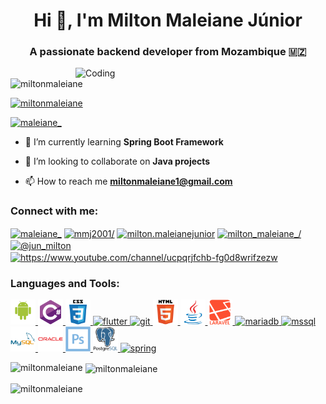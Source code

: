<h1 align="center">Hi 👋, I'm Milton Maleiane Júnior</h1>
<h3 align="center">A passionate backend developer from Mozambique 🇲🇿</h3>
<img align="right" alt="Coding" width="400" src="[[[[[https://cdn.dribbble.com/users/1162077/screenshots/3848914/media/7ed7d5ca074b48b328150e5a231e8d1f.gif](https://camo.githubusercontent.com/c1dcb74cc1c1835b1d716f5051499a2814c683c806b15f04b0eba492863703e9/68747470733a2f2f63646e2e6472696262626c652e636f6d2f75736572732f3733303730332f73637265656e73686f74732f363538313234332f6176656e746f2e676966)](https://media.tenor.com/2uyENRmiUt0AAAAC/coding.gif)](https://media.tenor.com/2uyENRmiUt0AAAAC/coding.gif)](https://media.tenor.com/2uyENRmiUt0AAAAC/coding.gif)](https://media.tenor.com/2uyENRmiUt0AAAAC/coding.gif)">
<p align="left"> <img src="https://komarev.com/ghpvc/?username=miltonmaleiane&label=Profile%20views&color=0e75b6&style=flat" alt="miltonmaleiane" /> </p>

<p align="left"> <a href="https://github.com/ryo-ma/github-profile-trophy"><img src="https://github-profile-trophy.vercel.app/?username=miltonmaleiane" alt="miltonmaleiane" /></a> </p>

<p align="left"> <a href="https://twitter.com/maleiane_" target="blank"><img src="https://img.shields.io/twitter/follow/maleiane_?logo=twitter&style=for-the-badge" alt="maleiane_" /></a> </p>

- 🌱 I’m currently learning **Spring Boot Framework**

- 👯 I’m looking to collaborate on **Java projects**

- 📫 How to reach me **miltonmaleiane1@gmail.com**

<h3 align="left">Connect with me:</h3>
<p align="left">
<a href="https://twitter.com/maleiane_" target="blank"><img align="center" src="https://raw.githubusercontent.com/rahuldkjain/github-profile-readme-generator/master/src/images/icons/Social/twitter.svg" alt="maleiane_" height="30" width="40" /></a>
<a href="https://linkedin.com/in/mmj2001/" target="blank"><img align="center" src="https://raw.githubusercontent.com/rahuldkjain/github-profile-readme-generator/master/src/images/icons/Social/linked-in-alt.svg" alt="mmj2001/" height="30" width="40" /></a>
<a href="https://fb.com/milton.maleianejunior" target="blank"><img align="center" src="https://raw.githubusercontent.com/rahuldkjain/github-profile-readme-generator/master/src/images/icons/Social/facebook.svg" alt="milton.maleianejunior" height="30" width="40" /></a>
<a href="https://instagram.com/milton_maleiane_/" target="blank"><img align="center" src="https://raw.githubusercontent.com/rahuldkjain/github-profile-readme-generator/master/src/images/icons/Social/instagram.svg" alt="milton_maleiane_/" height="30" width="40" /></a>
<a href="https://medium.com/@jun_milton" target="blank"><img align="center" src="https://raw.githubusercontent.com/rahuldkjain/github-profile-readme-generator/master/src/images/icons/Social/medium.svg" alt="@jun_milton" height="30" width="40" /></a>
<a href="https://www.youtube.com/c/https://www.youtube.com/channel/ucpqrjfchb-fg0d8wrifzezw" target="blank"><img align="center" src="https://raw.githubusercontent.com/rahuldkjain/github-profile-readme-generator/master/src/images/icons/Social/youtube.svg" alt="https://www.youtube.com/channel/ucpqrjfchb-fg0d8wrifzezw" height="30" width="40" /></a>
</p>

<h3 align="left">Languages and Tools:</h3>
<p align="left"> <a href="https://developer.android.com" target="_blank" rel="noreferrer"> <img src="https://raw.githubusercontent.com/devicons/devicon/master/icons/android/android-original-wordmark.svg" alt="android" width="40" height="40"/> </a> <a href="https://www.w3schools.com/cs/" target="_blank" rel="noreferrer"> <img src="https://raw.githubusercontent.com/devicons/devicon/master/icons/csharp/csharp-original.svg" alt="csharp" width="40" height="40"/> </a> <a href="https://www.w3schools.com/css/" target="_blank" rel="noreferrer"> <img src="https://raw.githubusercontent.com/devicons/devicon/master/icons/css3/css3-original-wordmark.svg" alt="css3" width="40" height="40"/> </a> <a href="https://flutter.dev" target="_blank" rel="noreferrer"> <img src="https://www.vectorlogo.zone/logos/flutterio/flutterio-icon.svg" alt="flutter" width="40" height="40"/> </a> <a href="https://git-scm.com/" target="_blank" rel="noreferrer"> <img src="https://www.vectorlogo.zone/logos/git-scm/git-scm-icon.svg" alt="git" width="40" height="40"/> </a> <a href="https://www.w3.org/html/" target="_blank" rel="noreferrer"> <img src="https://raw.githubusercontent.com/devicons/devicon/master/icons/html5/html5-original-wordmark.svg" alt="html5" width="40" height="40"/> </a> <a href="https://www.java.com" target="_blank" rel="noreferrer"> <img src="https://raw.githubusercontent.com/devicons/devicon/master/icons/java/java-original.svg" alt="java" width="40" height="40"/> </a> <a href="https://laravel.com/" target="_blank" rel="noreferrer"> <img src="https://raw.githubusercontent.com/devicons/devicon/master/icons/laravel/laravel-plain-wordmark.svg" alt="laravel" width="40" height="40"/> </a> <a href="https://mariadb.org/" target="_blank" rel="noreferrer"> <img src="https://www.vectorlogo.zone/logos/mariadb/mariadb-icon.svg" alt="mariadb" width="40" height="40"/> </a> <a href="https://www.microsoft.com/en-us/sql-server" target="_blank" rel="noreferrer"> <img src="https://www.svgrepo.com/show/303229/microsoft-sql-server-logo.svg" alt="mssql" width="40" height="40"/> </a> <a href="https://www.mysql.com/" target="_blank" rel="noreferrer"> <img src="https://raw.githubusercontent.com/devicons/devicon/master/icons/mysql/mysql-original-wordmark.svg" alt="mysql" width="40" height="40"/> </a> <a href="https://www.oracle.com/" target="_blank" rel="noreferrer"> <img src="https://raw.githubusercontent.com/devicons/devicon/master/icons/oracle/oracle-original.svg" alt="oracle" width="40" height="40"/> </a> <a href="https://www.photoshop.com/en" target="_blank" rel="noreferrer"> <img src="https://raw.githubusercontent.com/devicons/devicon/master/icons/photoshop/photoshop-line.svg" alt="photoshop" width="40" height="40"/> </a> <a href="https://www.postgresql.org" target="_blank" rel="noreferrer"> <img src="https://raw.githubusercontent.com/devicons/devicon/master/icons/postgresql/postgresql-original-wordmark.svg" alt="postgresql" width="40" height="40"/> </a> <a href="https://spring.io/" target="_blank" rel="noreferrer"> <img src="https://www.vectorlogo.zone/logos/springio/springio-icon.svg" alt="spring" width="40" height="40"/> </a> </p>

<p><img align="left" src="https://github-readme-stats.vercel.app/api/top-langs?username=miltonmaleiane&show_icons=true&locale=en&layout=compact" alt="miltonmaleiane" /></p>

<p>&nbsp;<img align="center" src="https://github-readme-stats.vercel.app/api?username=miltonmaleiane&show_icons=true&locale=en" alt="miltonmaleiane" /></p>

<p><img align="center" src="https://github-readme-streak-stats.herokuapp.com/?user=miltonmaleiane&" alt="miltonmaleiane" /></p>
